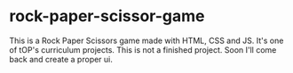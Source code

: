 # rock-paper-scissor-game
This is a Rock Paper Scissors game made with HTML, CSS and JS. It's one of tOP's curriculum projects. 
This is not a finished project. Soon I'll come back and create a proper ui.
